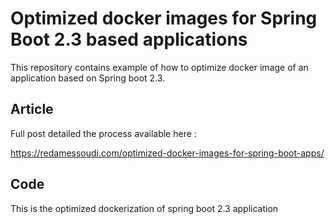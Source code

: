 # Optimized docker images for Spring Boot 2.3 based applications
This repository contains example of how to optimize docker image of an application based on Spring boot 2.3.

## Article
Full post detailed the process available here :

https://redamessoudi.com/optimized-docker-images-for-spring-boot-apps/

## Code
This is the optimized dockerization of spring boot 2.3 application
